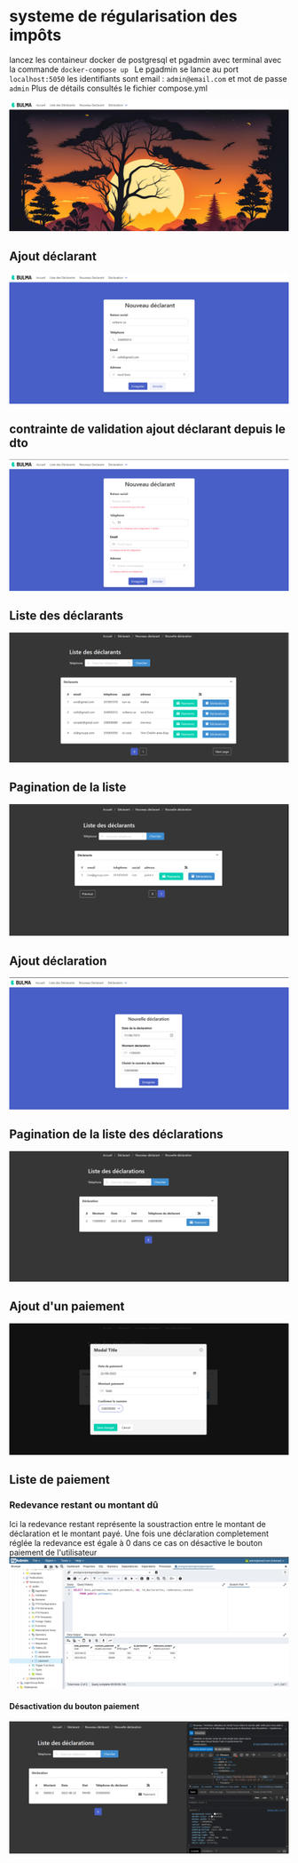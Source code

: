 #   systeme de régularisation des impôts
lancez les containeur  docker de postgresql et pgadmin avec terminal avec la commande `docker-compose up `
Le pgadmin se lance au port `localhost:5050`
les identifiants sont email : `admin@email.com` et mot de passe `admin`
Plus de détails consultés le fichier compose.yml


![img.png](img.png)
## Ajout déclarant
![img_1.png](img_1.png)
##   contrainte de validation ajout déclarant depuis le dto
![img_7.png](img_7.png)
## Liste des déclarants
![img_2.png](img_2.png)
## Pagination de la liste
![img_3.png](img_3.png)
## Ajout déclaration
![img_4.png](img_4.png)
## Pagination de  la liste des déclarations
![img_5.png](img_5.png)
## Ajout d'un  paiement
![img_6.png](img_6.png)
## Liste de paiement
### Redevance restant ou montant dû
Ici la redevance restant représente la soustraction entre le
montant de déclaration et le montant payé.
Une fois une déclaration completement réglée
la redevance est égale à 0 dans ce cas on désactive le bouton paiement de l'utilisateur 
![img_9.png](img_9.png)
#### Désactivation du bouton paiement 
![img_10.png](img_10.png)
